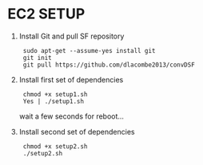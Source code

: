#  EC2  SETUP 

1. Install Git and pull SF repository

	    sudo apt-get --assume-yes install git
	    git init
	    git pull https://github.com/dlacombe2013/convDSF

2. Install first set of dependencies

	    chmod +x setup1.sh
	    Yes | ./setup1.sh

    wait a few seconds for reboot...

3. Install second set of dependencies

	    chmod +x setup2.sh
	    ./setup2.sh

